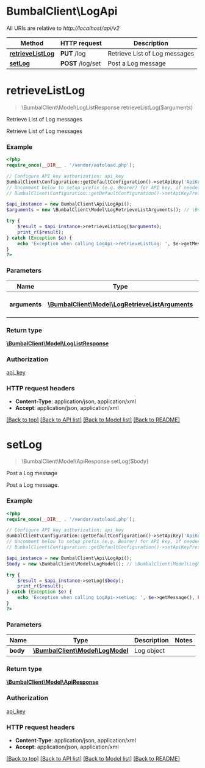 # BumbalClient\LogApi

All URIs are relative to *http://localhost/api/v2*

Method | HTTP request | Description
------------- | ------------- | -------------
[**retrieveListLog**](LogApi.md#retrieveListLog) | **PUT** /log | Retrieve List of Log messages
[**setLog**](LogApi.md#setLog) | **POST** /log/set | Post a Log message


# **retrieveListLog**
> \BumbalClient\Model\LogListResponse retrieveListLog($arguments)

Retrieve List of Log messages

Retrieve List of Log messages

### Example
```php
<?php
require_once(__DIR__ . '/vendor/autoload.php');

// Configure API key authorization: api_key
BumbalClient\Configuration::getDefaultConfiguration()->setApiKey('ApiKey', 'YOUR_API_KEY');
// Uncomment below to setup prefix (e.g. Bearer) for API key, if needed
// BumbalClient\Configuration::getDefaultConfiguration()->setApiKeyPrefix('ApiKey', 'Bearer');

$api_instance = new BumbalClient\Api\LogApi();
$arguments = new \BumbalClient\Model\LogRetrieveListArguments(); // \BumbalClient\Model\LogRetrieveListArguments | Log RetrieveList Arguments

try {
    $result = $api_instance->retrieveListLog($arguments);
    print_r($result);
} catch (Exception $e) {
    echo 'Exception when calling LogApi->retrieveListLog: ', $e->getMessage(), PHP_EOL;
}
?>
```

### Parameters

Name | Type | Description  | Notes
------------- | ------------- | ------------- | -------------
 **arguments** | [**\BumbalClient\Model\LogRetrieveListArguments**](../Model/LogRetrieveListArguments.md)| Log RetrieveList Arguments |

### Return type

[**\BumbalClient\Model\LogListResponse**](../Model/LogListResponse.md)

### Authorization

[api_key](../../README.md#api_key)

### HTTP request headers

 - **Content-Type**: application/json, application/xml
 - **Accept**: application/json, application/xml

[[Back to top]](#) [[Back to API list]](../../README.md#documentation-for-api-endpoints) [[Back to Model list]](../../README.md#documentation-for-models) [[Back to README]](../../README.md)

# **setLog**
> \BumbalClient\Model\ApiResponse setLog($body)

Post a Log message

Post a Log message.

### Example
```php
<?php
require_once(__DIR__ . '/vendor/autoload.php');

// Configure API key authorization: api_key
BumbalClient\Configuration::getDefaultConfiguration()->setApiKey('ApiKey', 'YOUR_API_KEY');
// Uncomment below to setup prefix (e.g. Bearer) for API key, if needed
// BumbalClient\Configuration::getDefaultConfiguration()->setApiKeyPrefix('ApiKey', 'Bearer');

$api_instance = new BumbalClient\Api\LogApi();
$body = new \BumbalClient\Model\LogModel(); // \BumbalClient\Model\LogModel | Log object

try {
    $result = $api_instance->setLog($body);
    print_r($result);
} catch (Exception $e) {
    echo 'Exception when calling LogApi->setLog: ', $e->getMessage(), PHP_EOL;
}
?>
```

### Parameters

Name | Type | Description  | Notes
------------- | ------------- | ------------- | -------------
 **body** | [**\BumbalClient\Model\LogModel**](../Model/LogModel.md)| Log object |

### Return type

[**\BumbalClient\Model\ApiResponse**](../Model/ApiResponse.md)

### Authorization

[api_key](../../README.md#api_key)

### HTTP request headers

 - **Content-Type**: application/json, application/xml
 - **Accept**: application/json, application/xml

[[Back to top]](#) [[Back to API list]](../../README.md#documentation-for-api-endpoints) [[Back to Model list]](../../README.md#documentation-for-models) [[Back to README]](../../README.md)

